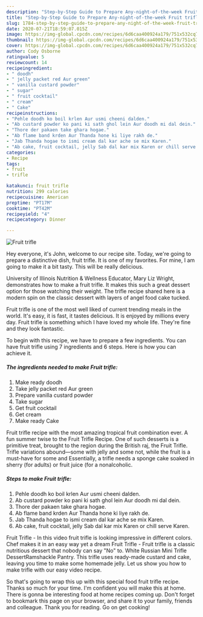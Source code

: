 ```yaml
---
description: "Step-by-Step Guide to Prepare Any-night-of-the-week Fruit trifle"
title: "Step-by-Step Guide to Prepare Any-night-of-the-week Fruit trifle"
slug: 1784-step-by-step-guide-to-prepare-any-night-of-the-week-fruit-trifle
date: 2020-07-21T18:59:07.015Z
image: https://img-global.cpcdn.com/recipes/6d6caa400924a179/751x532cq70/fruit-trifle-recipe-main-photo.jpg
thumbnail: https://img-global.cpcdn.com/recipes/6d6caa400924a179/751x532cq70/fruit-trifle-recipe-main-photo.jpg
cover: https://img-global.cpcdn.com/recipes/6d6caa400924a179/751x532cq70/fruit-trifle-recipe-main-photo.jpg
author: Cody Osborne
ratingvalue: 5
reviewcount: 14
recipeingredient:
- " doodh"
- " jelly packet red Aur green"
- " vanilla custard powder"
- " sugar"
- " fruit cocktail"
- " cream"
- " Cake"
recipeinstructions:
- "Pehle doodh ko boil krlen Aur usmi cheeni dalden."
- "Ab custard powder ko pani ki sath ghol lein Aur doodh mi dal dein."
- "Thore der pakaen take ghara hogae."
- "Ab flame band krden Aur Thanda hone ki liye rakh de."
- "Jab Thanda hogae to ismi cream dal kar ache se mix Karen."
- "Ab cake, fruit cocktail, jelly Sab dal kar mix Karen or chill serve Karen."
categories:
- Recipe
tags:
- fruit
- trifle

katakunci: fruit trifle 
nutrition: 299 calories
recipecuisine: American
preptime: "PT17M"
cooktime: "PT42M"
recipeyield: "4"
recipecategory: Dinner

---
```



![Fruit trifle](https://img-global.cpcdn.com/recipes/6d6caa400924a179/751x532cq70/fruit-trifle-recipe-main-photo.jpg)

Hey everyone, it's John, welcome to our recipe site. Today, we're going to prepare a distinctive dish, fruit trifle. It is one of my favorites. For mine, I am going to make it a bit tasty. This will be really delicious.

University of Illinois Nutrition &amp; Wellness Educator, Mary Liz Wright, demonstrates how to make a fruit trifle. It makes this such a great dessert option for those watching their weight. The trifle recipe shared here is a modern spin on the classic dessert with layers of angel food cake tucked.

Fruit trifle is one of the most well liked of current trending meals in the world. It's easy, it is fast, it tastes delicious. It is enjoyed by millions every day. Fruit trifle is something which I have loved my whole life. They're fine and they look fantastic.


To begin with this recipe, we have to prepare a few ingredients. You can have fruit trifle using 7 ingredients and 6 steps. Here is how you can achieve it.

<!--inarticleads1-->

##### The ingredients needed to make Fruit trifle:

1. Make ready  doodh
1. Take  jelly packet red Aur green
1. Prepare  vanilla custard powder
1. Take  sugar
1. Get  fruit cocktail
1. Get  cream
1. Make ready  Cake


Fruit trifle recipe with the most amazing tropical fruit combination ever. A fun summer twise to the Fruit Trifle Recipe. One of such desserts is a primitive treat, brought to the region during the British raj, the Fruit Trifle. Trifle variations abound—some with jelly and some not, while the fruit is a must-have for some and Essentially, a trifle needs a sponge cake soaked in sherry (for adults) or fruit juice (for a nonalcoholic. 

<!--inarticleads2-->

##### Steps to make Fruit trifle:

1. Pehle doodh ko boil krlen Aur usmi cheeni dalden.
1. Ab custard powder ko pani ki sath ghol lein Aur doodh mi dal dein.
1. Thore der pakaen take ghara hogae.
1. Ab flame band krden Aur Thanda hone ki liye rakh de.
1. Jab Thanda hogae to ismi cream dal kar ache se mix Karen.
1. Ab cake, fruit cocktail, jelly Sab dal kar mix Karen or chill serve Karen.


Fruit Trifle - In this video fruit trifle is looking impressive in different colors. Chef makes it in an easy way yet a dream Fruit Trifle - Fruit trifle is a classic nutritious dessert that nobody can say &#34;No&#34; to. White Russian Mini Trifle DessertRamshackle Pantry. This trifle uses ready-made custard and cake, leaving you time to make some homemade jelly. Let us show you how to make trifle with our easy video recipe. 

So that's going to wrap this up with this special food fruit trifle recipe. Thanks so much for your time. I'm confident you will make this at home. There is gonna be interesting food at home recipes coming up. Don't forget to bookmark this page on your browser, and share it to your family, friends and colleague. Thank you for reading. Go on get cooking!
